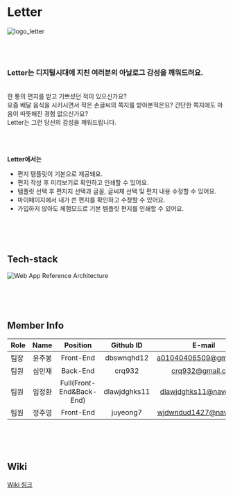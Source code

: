 # Letter
![logo_letter](https://user-images.githubusercontent.com/89366582/153355570-5983bda8-fcab-4d18-988f-bce584b7d9b4.svg)
<br>
<br>
<br>
<br>
### Letter는 디지털시대에 지친 여러분의 아날로그 감성을 깨워드려요.

<br>
한 통의 편지를 받고 기쁘셨던 적이 있으신가요?<br>
요즘 배달 음식을 시키시면서 작은 손글씨의 쪽지를 받아본적은요? 간단한 쪽지에도 마음이 따뜻해진 경험 없으신가요?<br>
Letter는 그런 당신의 감성을 깨워드립니다.<br> 
<br>
<br>
<br>

**Letter에서는** 
- 편지 템플릿이 기본으로 제공돼요.
- 편지 작성 후 미리보기로 확인하고 인쇄할 수 있어요.
- 템플릿 선택 후 편지지 선택과 글꼴, 글씨체 선택 및 편지 내용 수정할 수 있어요.
- 마이페이지에서 내가 쓴 편지를 확인하고 수정할 수 있어요.
- 가입하지 않아도 체험모드로 기본 템플릿 편지를 인쇄할 수 있어요.

<br>
<br>
<br>

## Tech-stack
![Web App Reference Architecture](https://user-images.githubusercontent.com/83914184/153347619-156496c2-8b62-4ef3-892e-c939aa572dfe.png)

<br>
<br>
<br>

## Member Info

| Role | Name | Position | Github ID | E-mail |
| :----------- | :------------: | :------------: | :------------: | :------------: |
| 팀장 | 윤주봉 | Front-End | dbswnqhd12 | a01040406509@gmail.com |
| 팀원 | 심민재 | Back-End | crq932 | crq932@gmail.com |
| 팀원 | 임정환 | Full(Front-End&Back-End) | dlawjdghks11 | dlawjdghks11@naver.com |
| 팀원 | 정주영 | Front-End | juyeong7 | wjdwndud1427@naver.com |

<br>
<br>
<br>

## Wiki
[Wiki 링크](https://github.com/codestates/Letter/wiki)
